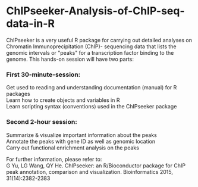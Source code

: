 # ChIPseeker-Analysis-of-ChIP-seq-data-in-R

ChIPseeker is a very useful R package for carrying out detailed analyses on Chromatin Immunoprecipitation (ChIP)- sequencing data that lists the genomic intervals or "peaks" for a transcription factor binding to the genome. This hands-on session will have two parts:

### First 30-minute-session:

Get used to reading and understanding documentation (manual) for R packages<br/> 
Learn how to create objects and variables in R<br/>
Learn scripting syntax (conventions) used in the ChIPseeker package<br/>

### Second 2-hour session:

Summarize & visualize important information about the peaks<br/> 
Annotate the peaks with gene ID as well as genomic location<br/>
Carry out functional enrichment analysis on the peaks<br/>

For further information, please refer to:<br/>
G Yu, LG Wang, QY He. ChIPseeker: an R/Bioconductor package for ChIP peak annotation, comparison and visualization. Bioinformatics 2015, 31(14):2382-2383
[](http://dx.doi.org/10.1093/bioinformatics/btv145)



